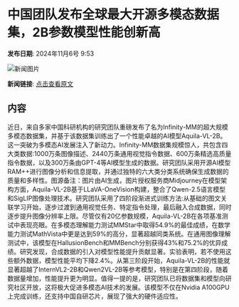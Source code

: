 # 中国团队发布全球最大开源多模态数据集，2B参数模型性能创新高

**发布日期**: 2024年11月6号 9:53

![新闻图片](https://pic.chinaz.com/picmap/202304251756319059_4.jpg)

**新闻链接**: [点击查看原文](https://www.aibase.com/zh/news/13026)

## 内容

近日，来自多家中国科研机构的研究团队重磅发布了名为Infinity-MM的超大规模多模态数据集，并基于该数据集训练出了一个性能卓越的AI模型Aquila-VL-2B。这一突破为多模态AI发展注入了新动力。Infinity-MM数据集规模惊人，共包含四大类数据:1000万条图像描述、2440万条通用视觉指令数据、600万条精选高质量指令数据，以及300万条由GPT-4等AI模型生成的数据。研究团队采用开源AI模型RAM++进行图像分析和信息提取，并通过独特的六大类分类系统确保生成数据的质量和多样性。图源备注：图片由AI生成，图片授权服务商Midjourney在模型架构方面，Aquila-VL-2B基于LLaVA-OneVision构建，整合了Qwen-2.5语言模型和SigLIP图像处理技术。研究团队采用了四阶段渐进式训练方法:从基础的图文关联学习开始，逐步过渡到通用视觉任务、特定指令处理，最后融入合成数据，同时逐步提升图像分辨率上限。尽管仅有20亿参数规模，Aquila-VL-2B在各项基准测试中表现亮眼。在多模态理解能力测试MMStar中取得54.9%的最佳成绩，在数学能力测试MathVista中更是达到59%的高分，显著超越同类系统。在通用图像理解测试中，该模型在HallusionBench和MMBench分别获得43%和75.2%的优异成绩。研究发现，合成数据的引入对模型性能提升贡献显著。实验表明，若不使用这些额外数据，模型性能平均下降2.4%。从第三阶段开始，Aquila-VL-2B的性能就显著超越了InternVL2-2B和Qwen2VL-2B等参考模型，特别是在第四阶段，随着数据量增加，性能提升更为明显。值得一提的是，研究团队已将数据集和模型向研究社区开放，这将极大促进多模态AI技术的发展。该模型不仅在Nvidia A100GPU上完成训练，还支持中国自研芯片，展现了强大的硬件适应性。
